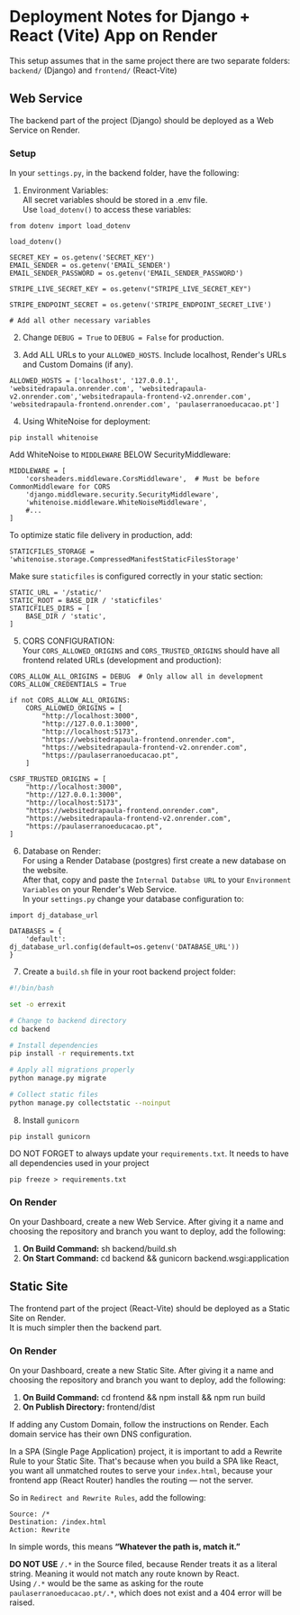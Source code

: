 # Deployment Notes for Django + React (Vite) App on Render

This setup assumes that in the same project there are two separate folders: `backend/` (Django) and `frontend/` (React-Vite) 

## Web Service

The backend part of the project (Django) should be deployed as a Web Service on Render.  

### Setup

In your `settings.py`, in the backend folder, have the following:  
  
1. Environment Variables:  
All secret variables should be stored in a .env file.  
Use `load_dotenv()` to access these variables:
```
from dotenv import load_dotenv

load_dotenv()

SECRET_KEY = os.getenv('SECRET_KEY')
EMAIL_SENDER = os.getenv('EMAIL_SENDER')
EMAIL_SENDER_PASSWORD = os.getenv('EMAIL_SENDER_PASSWORD')

STRIPE_LIVE_SECRET_KEY = os.getenv("STRIPE_LIVE_SECRET_KEY")

STRIPE_ENDPOINT_SECRET = os.getenv('STRIPE_ENDPOINT_SECRET_LIVE')

# Add all other necessary variables
```

2. Change `DEBUG = True` to `DEBUG = False` for production.  
  
3. Add ALL URLs to your `ALLOWED_HOSTS`. Include localhost, Render's URLs and Custom Domains (if any).  
```
ALLOWED_HOSTS = ['localhost', '127.0.0.1', 'websitedrapaula.onrender.com', 'websitedrapaula-v2.onrender.com','websitedrapaula-frontend-v2.onrender.com', 'websitedrapaula-frontend.onrender.com', 'paulaserranoeducacao.pt']
```

4. Using WhiteNoise for deployment:  
```
pip install whitenoise
```
  
Add WhiteNoise to `MIDDLEWARE` BELOW SecurityMiddleware:
```
MIDDLEWARE = [
    'corsheaders.middleware.CorsMiddleware',  # Must be before CommonMiddleware for CORS
    'django.middleware.security.SecurityMiddleware',
    'whitenoise.middleware.WhiteNoiseMiddleware',
    #...
]
```
  
To optimize static file delivery in production, add:  
```
STATICFILES_STORAGE = 'whitenoise.storage.CompressedManifestStaticFilesStorage'
```
  
Make sure `staticfiles` is configured correctly in your static section:
```
STATIC_URL = '/static/'
STATIC_ROOT = BASE_DIR / 'staticfiles'
STATICFILES_DIRS = [
    BASE_DIR / 'static',
]
```
  
5. CORS CONFIGURATION:  
Your `CORS_ALLOWED_ORIGINS` and `CORS_TRUSTED_ORIGINS` should have all frontend related URLs (development and production):  
```
CORS_ALLOW_ALL_ORIGINS = DEBUG  # Only allow all in development
CORS_ALLOW_CREDENTIALS = True

if not CORS_ALLOW_ALL_ORIGINS:
    CORS_ALLOWED_ORIGINS = [
        "http://localhost:3000",
        "http://127.0.0.1:3000",
        "http://localhost:5173",
        "https://websitedrapaula-frontend.onrender.com",
        "https://websitedrapaula-frontend-v2.onrender.com",
        "https://paulaserranoeducacao.pt",
    ]

CSRF_TRUSTED_ORIGINS = [
    "http://localhost:3000",
    "http://127.0.0.1:3000",
    "http://localhost:5173",
    "https://websitedrapaula-frontend.onrender.com",
    "https://websitedrapaula-frontend-v2.onrender.com",
    "https://paulaserranoeducacao.pt",
]
```
  
6. Database on Render:  
For using a Render Database (postgres) first create a new database on the website.  
After that, copy and paste the `Internal Databse URL` to your `Environment Variables` on your Render's Web Service.  
In your `settings.py` change your database configuration to:
```
import dj_database_url

DATABASES = {
    'default': dj_database_url.config(default=os.getenv('DATABASE_URL'))
}
```
  
7. Create a `build.sh` file in your root backend project folder:  
```build.sh
#!/bin/bash

set -o errexit

# Change to backend directory
cd backend

# Install dependencies
pip install -r requirements.txt

# Apply all migrations properly
python manage.py migrate

# Collect static files
python manage.py collectstatic --noinput
```
  
8. Install `gunicorn`
```
pip install gunicorn
```
  
DO NOT FORGET to always update your `requirements.txt`. It needs to have all dependencies used in your project
```
pip freeze > requirements.txt
```

### On Render
On your Dashboard, create a new Web Service. After giving it a name and choosing the repository and branch you want to deploy, add the following:
1. **On Build Command:** sh backend/build.sh
2. **On Start Command:** cd backend && gunicorn backend.wsgi:application  
  
## Static Site

The frontend part of the project (React-Vite) should be deployed as a Static Site on Render.  
It is much simpler then the backend part.  

### On Render
  
On your Dashboard, create a new Static Site. After giving it a name and choosing the repository and branch you want to deploy, add the following:  
1. **On Build Command:** cd frontend && npm install && npm run build
2. **On Publish Directory:** frontend/dist
  
If adding any Custom Domain, follow the instructions on Render. Each domain service has their own DNS configuration.
  
In a SPA (Single Page Application) project, it is important to add a Rewrite Rule to your Static Site. That's because when you build a SPA like React, you want all unmatched routes to serve your `index.html`, because your frontend app (React Router) handles the routing — not the server.  
  
So in `Redirect and Rewrite Rules`, add the following:
```
Source: /*
Destination: /index.html
Action: Rewrite
```
In simple words, this means **“Whatever the path is, match it.”**
  
**DO NOT USE** `/.*` in the Source filed, because Render treats it as a literal string. Meaning it would not match any route known by React.  
Using `/.*` would be the same as asking for the route `paulaserranoeducacao.pt/.*`, which does not exist and a 404 error will be raised.

